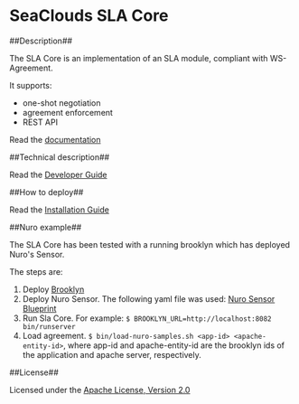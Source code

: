 # SeaClouds SLA Core #

##Description##

The SLA Core is an implementation of an SLA module, compliant with WS-Agreement.

It supports:

* one-shot negotiation
* agreement enforcement
* REST API

Read the [documentation][1]

##Technical description##

Read the [Developer Guide][2]

##How to deploy##

Read the [Installation Guide][3]

##Nuro example##

The SLA Core has been tested with a running brooklyn which has deployed Nuro's Sensor.

The steps are:

1. Deploy [Brooklyn][4]
1. Deploy Nuro Sensor. The following yaml file was used: [Nuro Sensor Blueprint][5]
1. Run Sla Core. For example: `$ BROOKLYN_URL=http://localhost:8082 bin/runserver`
1. Load agreement. `$ bin/load-nuro-samples.sh <app-id> <apache-entity-id>`, where app-id and apache-entity-id are 
   the brooklyn ids of the application and apache server, respectively.

##License##

Licensed under the [Apache License, Version 2.0][8]

[1]: doc/TOC.md
[2]: doc/developer-guide.md
[3]: doc/installation-guide.md
[4]: https://github.com/SeaCloudsEU/incubator-brooklyn
[5]: samples/nuro-v1.1.yaml
[8]: http://www.apache.org/licenses/LICENSE-2.0
